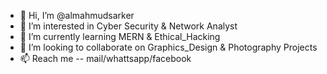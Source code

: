 - 👋 Hi, I’m @almahmudsarker
- 👀 I’m interested in Cyber Security & Network Analyst
- 🌱 I’m currently learning MERN & Ethical_Hacking
- 💞️ I’m looking to collaborate on Graphics_Design & Photography Projects
- 📫 Reach me -- mail/whattsapp/facebook

<!---
almahmudsarker/almahmudsarker is a ✨ special ✨ repository because its `README.md` (this file) appears on your GitHub profile.
You can click the Preview link to take a look at your changes.
--->

